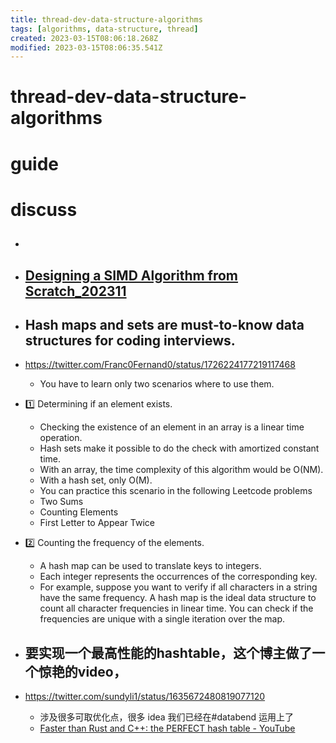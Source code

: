 ```yaml
---
title: thread-dev-data-structure-algorithms
tags: [algorithms, data-structure, thread]
created: 2023-03-15T08:06:18.268Z
modified: 2023-03-15T08:06:35.541Z
---
```


# thread-dev-data-structure-algorithms

# guide

# discuss
- ## 

- ## [Designing a SIMD Algorithm from Scratch_202311](https://mcyoung.xyz/2023/11/27/simd-base64/)

- ## Hash maps and sets are must-to-know data structures for coding interviews.
- https://twitter.com/Franc0Fernand0/status/1726224177219117468
  - You have to learn only two scenarios where to use them.
- 1️⃣ Determining if an element exists.
  - Checking the existence of an element in an array is a linear time operation. 
  - Hash sets make it possible to do the check with amortized constant time.
  - With an array, the time complexity of this algorithm would be O(NM). 
  - With a hash set, only O(M).
  - You can practice this scenario in the following Leetcode problems
  - Two Sums
  - Counting Elements
  - First Letter to Appear Twice
- 2️⃣ Counting the frequency of the elements.
  - A hash map can be used to translate keys to integers. 
  - Each integer represents the occurrences of the corresponding key. 
  - For example, suppose you want to verify if all characters in a string have the same frequency. A hash map is the ideal data structure to count all character frequencies in linear time. You can check if the frequencies are unique with a single iteration over the map.

- ## 要实现一个最高性能的hashtable，这个博主做了一个惊艳的video，
- https://twitter.com/sundyli1/status/1635672480819077120
  - 涉及很多可取优化点，很多 idea 我们已经在#databend 运用上了
  - [Faster than Rust and C++: the PERFECT hash table - YouTube](https://www.youtube.com/watch?v=DMQ_HcNSOAI)
